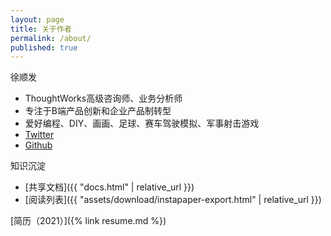 ```yaml
---
layout: page
title: 关于作者
permalink: /about/
published: true
---
```


徐顺发

- ThoughtWorks高级咨询师、业务分析师
- 专注于B端产品创新和企业产品制转型
- 爱好编程、DIY、画画、足球、赛车驾驶模拟、军事射击游戏
- [Twitter](https://twitter.com/Goooooouwa)
- [Github](http://github.com/goooooouwa)

知识沉淀

- [共享文档]({{ "docs.html" | relative_url }})
- [阅读列表]({{ "assets/download/instapaper-export.html" | relative_url }})

[简历（2021）]({% link resume.md %})
